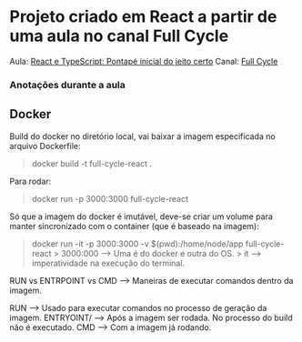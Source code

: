 # Projeto criado em React a partir de uma aula no canal Full Cycle

Aula: [React e TypeScript: Pontapé inicial do jeito certo](https://www.youtube.com/watch?v=kxoBhslDRcw&t=1469s)
Canal: [Full Cycle](https://www.youtube.com/channel/UCMUoZehUZBhLb8XaTc8TQrA)

### Anotações durante a aula

## Docker

Build do docker no diretório local, vai baixar a imagem especificada no arquivo Dockerfile:
> docker build -t full-cycle-react .

Para rodar:
> docker run -p 3000:3000 full-cycle-react

Só que a imagem do docker é imutável, deve-se criar um volume para manter sincronizado com o container (que é baseado na imagem):
> docker run -it -p 3000:3000 -v $(pwd):/home/node/app full-cycle-react
    > 3000:000 --> Uma é do docker e outra do OS.
    > it --> imperatividade na execução do terminal.

RUN vs ENTRPOINT vs CMD --> Maneiras de executar comandos dentro da imagem.

RUN --> Usado para executar comandos no processo de geração da imagem.
ENTRYOINT/ --> Após a imagem ser rodada. No processo do build não é executado.
CMD --> Com a imagem já rodando.

